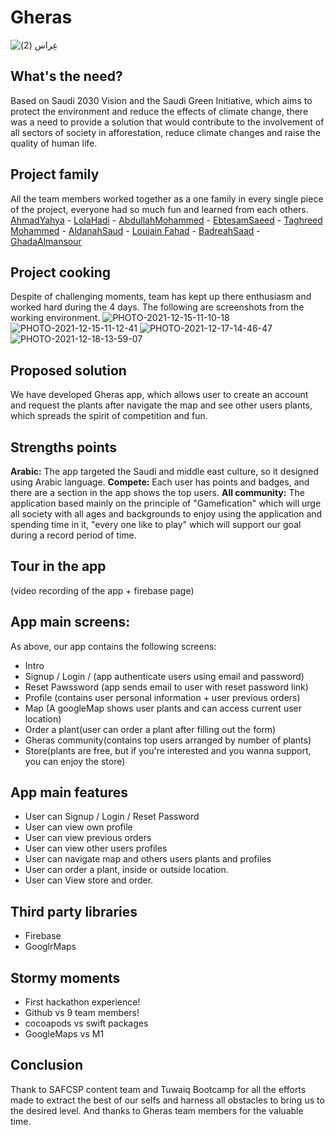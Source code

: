 # Gheras
![غِراس (2)](https://user-images.githubusercontent.com/92252764/146649006-4d48d4b1-f753-49ea-8cfe-58b9d69937ea.png)



## What's the need?
Based on Saudi 2030 Vision and the Saudi Green Initiative, which aims to protect the environment and reduce the effects of climate change, there was a need to provide a solution that would contribute to the involvement of all sectors of society in afforestation, reduce climate changes and raise the quality of human life.


## Project family
All the team members worked together as a one family in every single piece of the project, everyone had so much fun and learned from each others.
[AhmadYahya](https://github.com/ahmadyahyada) - [LolaHadi](https://github.com/LolaHadi) - [AbdullahMohammed](https://github.com/abalqahtani) - [EbtesamSaeed](https://github.com/EbtesamSAlahmari) - [Taghreed Mohammed](https://github.com/taghreed2) - [AldanahSaud](https://github.com/Aldanahsaud) - [Loujain Fahad](https://github.com/LoujainAlshammari) - [BadreahSaad](https://github.com/Badreah) - [GhadaAlmansour](https://github.com/Ghada14133) 


## Project cooking
Despite of challenging moments, team has kept up there enthusiasm and worked hard during the 4 days. The following are screenshots from the working environment.
![PHOTO-2021-12-15-11-10-18](https://user-images.githubusercontent.com/92252764/146649027-88d68ca5-b30b-486f-befb-02686537fb76.jpg)
![PHOTO-2021-12-15-11-12-41](https://user-images.githubusercontent.com/92252764/146649036-c4f85345-878a-46bc-aca3-5b12c4e0a3a6.jpg)
![PHOTO-2021-12-17-14-46-47](https://user-images.githubusercontent.com/92252764/146649056-e842b831-6c7a-4ca8-851b-604d13f7861e.jpg)
![PHOTO-2021-12-18-13-59-07](https://user-images.githubusercontent.com/92252764/146649063-47ba7209-bc4c-4d0d-be4f-df41bc51f702.jpg)



## Proposed solution
We have developed Gheras app, which allows user to create an account and request the plants after navigate the map and see other users plants, which spreads the spirit of competition and fun.

## Strengths points
**Arabic:** The app targeted the Saudi and middle east culture, so it designed using Arabic language. 
**Compete:** Each user has points and badges, and there are a section in the app shows the top users. 
**All community:** The application based mainly on the principle of "Gamefication" which will urge all society with all ages and backgrounds to enjoy using the application and spending time in it, "every one like to play" which will support our goal during a record period of time.


## Tour in the app
(video recording of the app + firebase page)


## App main screens:
As above, our app contains the following screens:
- Intro
- Signup / Login / (app authenticate users using email and password)
- Reset Pawssword (app sends email to user with reset password link)
- Profile (contains user personal information + user previous orders)
- Map (A googleMap shows user plants and can access current user location)
- Order a plant(user can order a plant after filling out the form)
- Gheras community(contains top users arranged by number of plants)
- Store(plants are free, but if you're interested and you wanna support, you can enjoy the store)

## App main features
- User can Signup / Login / Reset Password
- User can view own profile
- User can view previous orders
- User can view other users profiles
- User can navigate map and others users plants and profiles
- User can order a plant, inside or outside location.
- User can View store and order.

## Third party libraries
- Firebase
- GooglrMaps

## Stormy moments 
- First hackathon experience! 
- Github vs 9 team members!
- cocoapods vs swift packages
- GoogleMaps vs M1


## Conclusion
Thank to SAFCSP content team and Tuwaiq Bootcamp for all the efforts made to extract the best of our selfs and harness all obstacles to bring us to the desired level. And thanks to Gheras team members for the valuable time.

